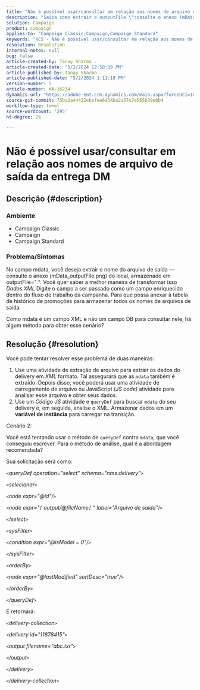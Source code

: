 ```yaml
---
title: "Não é possível usar/consultar em relação aos nomes de arquivo de saída do delivery do DM"
description: "Saiba como extrair o outputFile \"consulte o anexo (mData_outputFile.png) para localização\" do campo mdata."
solution: Campaign
product: Campaign
applies-to: "Campaign Classic,Campaign,Campaign Standard"
keywords: "KCS - Não é possível usar/consultar em relação aos nomes de arquivo de saída da entrega DM"
resolution: Resolution
internal-notes: null
bug: false
article-created-by: Tanay Sharma .
article-created-date: "5/2/2024 12:58:39 PM"
article-published-by: Tanay Sharma .
article-published-date: "5/2/2024 1:11:18 PM"
version-number: 5
article-number: KA-16234
dynamics-url: "https://adobe-ent.crm.dynamics.com/main.aspx?forceUCI=1&pagetype=entityrecord&etn=knowledgearticle&id=9bc4d0b0-8308-ef11-9f8a-6045bd026dc7"
source-git-commit: 75ba2a44422ebefee6a34ba2a57c7e565b39e0b4
workflow-type: tm+mt
source-wordcount: '295'
ht-degree: 2%

---
```


# Não é possível usar/consultar em relação aos nomes de arquivo de saída da entrega DM

## Descrição {#description}


### Ambiente

- Campaign Classic
- Campaign
- Campaign Standard


### Problema/Sintomas

No campo mdata, você deseja extrair o nome do arquivo de saída — consulte o anexo (mData_outputFile.png) do local, armazenado em outputFile=&quot; &quot;. Você quer saber a melhor maneira de transformar isso *Dados XML* Digite o campo a ser passado como um campo enriquecido dentro do fluxo de trabalho da campanha. Para que possa anexar à tabela de histórico de promoções para armazenar todos os nomes de arquivos de saída.

Como mdata é um campo XML e não um campo DB para consultar nele, há algum método para obter esse cenário?




## Resolução {#resolution}


Você pode tentar resolver esse problema de duas maneiras:

1. Use uma atividade de extração de arquivo para extrair os dados do delivery em *XML* formato. Tal assegurará que as `mdata` também é extraído. Depois disso, você poderá usar uma atividade de carregamento de arquivo ou JavaScript (*JS code)* atividade para analisar esse arquivo e obter seus dados.
2. Use um *Código JS* atividade e `queryDef` para buscar `mdata` do seu delivery e, em seguida, analise o XML. Armazenar dados em um <b>variável de instância</b> para carregar na transição.


Cenário 2:

Você está tentando usar o método de `queryDef` contra `mdata`, que você conseguiu escrever. Para o método de análise, qual é a abordagem recomendada?

Sua solicitação será como:

*`<`queryDef operation=&quot;select&quot; schema=&quot;nms:delivery&quot;`>`*

*`<`selecionar`>`*

*`<`node expr=&quot;@id&quot;/`>`*

*`<`node expr=&quot;`[` output/@fileName`]` &quot; label=&quot;Arquivo de saída&quot;/`>`*

*`<`/select`>`*

*`<`sysFilter`>`*

*`<`condition expr=&quot;@isModel = 0&quot;/`>`*

*`<`/sysFilter`>`*

*`<`orderBy`>`*

*`<`node expr=&quot;@lastModified&quot; sortDesc=&quot;true&quot;/`>`*

*`<`/orderBy`>`*

*`<`/queryDef`>`*



E retornará:

*`<`delivery-collection`>`*

*`<`delivery id=&quot;11878415&quot;`>`*

*`<`output filename=&quot;abc.txt&quot;`>`*

*`<`/output`>`*

*`<`/delivery`>`*

*`<`/delivery-collection`>`*
